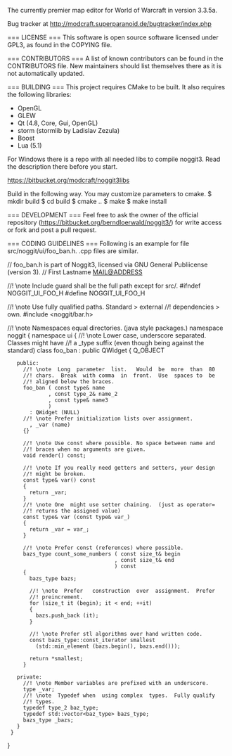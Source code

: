 The currently premier map editor for World of Warcraft in version 3.3.5a.

Bug tracker at http://modcraft.superparanoid.de/bugtracker/index.php

=== LICENSE ===
This software is open source software licensed under GPL3, as found in
the COPYING file.

=== CONTRIBUTORS ===
A  list  of  known  contributors  can be  found  in  the  CONTRIBUTORS
file.  New maintainers  should  list  themselves there  as  it is  not
automatically updated.

=== BUILDING ===
This  project  requires  CMake  to  be built.  It  also  requires  the
following libraries:

* OpenGL
* GLEW
* Qt (4.8, Core, Gui, OpenGL)
* storm (stormlib by Ladislav Zezula)
* Boost
* Lua (5.1)

For Windows there is a repo with all needed libs to compile noggit3.
Read the description there before you start.

https://bitbucket.org/modcraft/noggit3libs

Build in the following way. You may customize parameters to cmake.
$ mkdir build
$ cd build
$ cmake ..
$ make
$ make install

=== DEVELOPMENT ===
Feel   free   to   ask   the   owner  of   the   official   repository
(https://bitbucket.org/berndloerwald/noggit3/)  for  write  access  or
fork and post a pull request.

=== CODING GUIDELINES ===
Following is  an example for file  src/noggit/ui/foo_ban.h. .cpp files
are similar.

   // foo_ban.h is part of Noggit3, licensed via GNU General Publiicense (version 3).
   // First Lastname <MAIL@ADDRESS>

   //! \note Include guard shall be the full path except for src/.
   #ifndef NOGGIT_UI_FOO_H
   #define NOGGIT_UI_FOO_H

   //! \note   Use  fully   qualified  paths.   Standard   >  external
   //! dependencies > own.
   #include <noggit/bar.h>

   //! \note Namespaces equal directories. (java style packages.)
   namespace noggit
   {
     namespace ui
     {
       //! \note Lower case,  underscore separated. Classes might have
       //! a _type suffix (even though being against the standard)
       class foo_ban : public QWidget
       {
       Q_OBJECT

       public:
         //! \note  Long  parameter  list.   Would  be  more  than  80
         //! chars.  Break  with comma  in  front.  Use  spaces to  be
         //! aligned below the braces.
         foo_ban ( const type& name
                 , const type_2& name_2
                 , const type& name3
                 )
           : QWidget (NULL)
         //! \note Prefer initialization lists over assignment.
           , _var (name)
         {}

         //! \note Use const where possible. No space between name and
         //! braces when no arguments are given.
         void render() const;

         //! \note If you really need getters and setters, your design
         //! might be broken.
         const type& var() const
         {
           return _var;
         }
         //! \note One  might use setter chaining.  (just as operator=
         //! returns the assigned value)
         const type& var (const type& var_)
         {
           return _var = var_;
         }

         //! \note Prefer const (references) where possible.
         bazs_type count_some_numbers ( const size_t& begin
                                      , const size_t& end
                                      ) const
         {
           bazs_type bazs;

           //! \note  Prefer   construction  over  assignment.  Prefer
           //! preincrement.
           for (size_t it (begin); it < end; ++it)
           {
             bazs.push_back (it);
           }

           //! \note Prefer stl algorithms over hand written code.
           const bazs_type::const_iterator smallest
             (std::min_element (bazs.begin(), bazs.end()));

           return *smallest;
         }

       private:
         //! \note Member variables are prefixed with an underscore.
         type _var;
         //! \note  Typedef when  using complex  types.  Fully qualify
         //! types.
         typedef type_2 baz_type;
         typedef std::vector<baz_type> bazs_type;
         bazs_type _bazs;
       }
     }
   }
